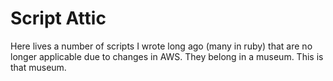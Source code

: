 # Script Attic

Here lives a number of scripts I wrote long ago (many in ruby) that are no longer applicable due to changes in AWS. They belong in a museum. This is that museum.